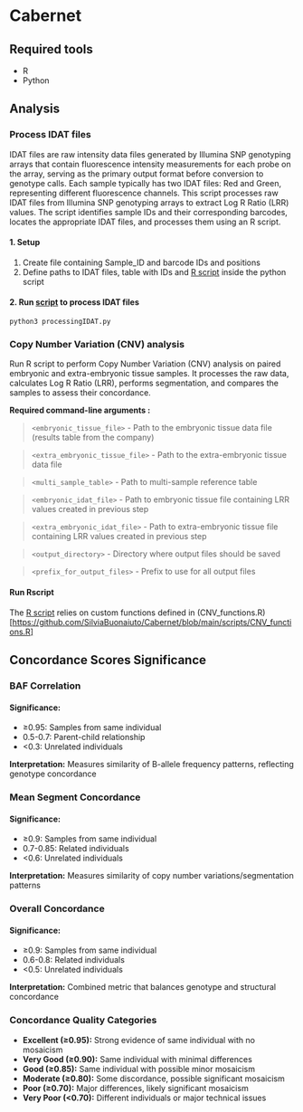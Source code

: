 # Cabernet
## Required tools
* R
* Python

## Analysis
### Process IDAT files 
IDAT files are raw intensity data files generated by Illumina SNP genotyping arrays that contain fluorescence intensity measurements for each probe on the array, serving as the primary output format before conversion to genotype calls. Each sample typically has two IDAT files: Red and Green, representing different fluorescence channels.
This script processes raw IDAT files from Illumina SNP genotyping arrays to extract Log R Ratio (LRR) values. The script identifies sample IDs and their corresponding barcodes, locates the appropriate IDAT files, and processes them using an R script.

#### 1. Setup
1. Create file containing Sample_ID and barcode IDs and positions
2. Define paths to IDAT files, table with IDs and [R script](https://github.com/SilviaBuonaiuto/Cabernet/blob/main/scripts/processIDAT.R) inside the python script

#### 2. Run [script](https://github.com/SilviaBuonaiuto/Cabernet/blob/main/scripts/processingIDAT.py) to process IDAT files 
```
python3 processingIDAT.py 
```


### Copy Number Variation (CNV) analysis 

Run R script to perform Copy Number Variation (CNV) analysis on paired embryonic and extra-embryonic tissue samples. It processes the raw data, calculates Log R Ratio (LRR), performs segmentation, and compares the samples to assess their concordance.

**Required command-line arguments :**
> `<embryonic_tissue_file>` - Path to the embryonic tissue data file (results table from the company)

> `<extra_embryonic_tissue_file>` - Path to the extra-embryonic tissue data file

> `<multi_sample_table>` - Path to multi-sample reference table

> `<embryonic_idat_file>` - Path to embryonic tissue file containing LRR values created in previous step

> `<extra_embryonic_idat_file>` - Path to extra-embryonic tissue file containing LRR values created in previous step

> `<output_directory>` - Directory where output files should be saved

> `<prefix_for_output_files>` - Prefix to use for all output files


#### Run Rscript
The [R script](https://github.com/SilviaBuonaiuto/Cabernet/blob/main/scripts/cnv.R) relies on custom functions defined in (CNV_functions.R)[https://github.com/SilviaBuonaiuto/Cabernet/blob/main/scripts/CNV_functions.R]


## Concordance Scores Significance

### BAF Correlation
#### Significance:

* ≥0.95: Samples from same individual
* 0.5-0.7: Parent-child relationship
* <0.3: Unrelated individuals


**Interpretation:** Measures similarity of B-allele frequency patterns, reflecting genotype concordance


### Mean Segment Concordance
#### Significance:

* ≥0.9: Samples from same individual
* 0.7-0.85: Related individuals
* <0.6: Unrelated individuals


**Interpretation:** Measures similarity of copy number variations/segmentation patterns

### Overall Concordance
#### Significance:

* ≥0.9: Samples from same individual
* 0.6-0.8: Related individuals
* <0.5: Unrelated individuals


**Interpretation:** Combined metric that balances genotype and structural concordance


### Concordance Quality Categories

* **Excellent (≥0.95):** Strong evidence of same individual with no mosaicism
* **Very Good (≥0.90):** Same individual with minimal differences
* **Good (≥0.85):** Same individual with possible minor mosaicism
* **Moderate (≥0.80):** Some discordance, possible significant mosaicism
* **Poor (≥0.70):** Major differences, likely significant mosaicism
* **Very Poor (<0.70):** Different individuals or major technical issues